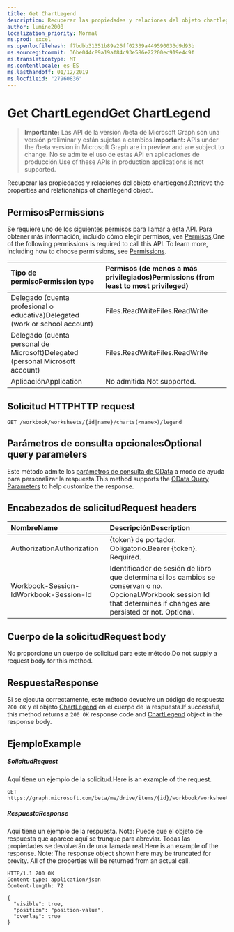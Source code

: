 ```yaml
---
title: Get ChartLegend
description: Recuperar las propiedades y relaciones del objeto chartlegend.
author: lumine2008
localization_priority: Normal
ms.prod: excel
ms.openlocfilehash: f7bdbb31351b89a26ff02339a449590033d9d93b
ms.sourcegitcommit: 36be044c89a19af84c93e586e22200ec919e4c9f
ms.translationtype: MT
ms.contentlocale: es-ES
ms.lasthandoff: 01/12/2019
ms.locfileid: "27960836"
---
```

# <a name="get-chartlegend"></a><span data-ttu-id="ad786-103">Get ChartLegend</span><span class="sxs-lookup"><span data-stu-id="ad786-103">Get ChartLegend</span></span>

> <span data-ttu-id="ad786-104">**Importante:** Las API de la versión /beta de Microsoft Graph son una versión preliminar y están sujetas a cambios.</span><span class="sxs-lookup"><span data-stu-id="ad786-104">**Important:** APIs under the /beta version in Microsoft Graph are in preview and are subject to change.</span></span> <span data-ttu-id="ad786-105">No se admite el uso de estas API en aplicaciones de producción.</span><span class="sxs-lookup"><span data-stu-id="ad786-105">Use of these APIs in production applications is not supported.</span></span>

<span data-ttu-id="ad786-106">Recuperar las propiedades y relaciones del objeto chartlegend.</span><span class="sxs-lookup"><span data-stu-id="ad786-106">Retrieve the properties and relationships of chartlegend object.</span></span>
## <a name="permissions"></a><span data-ttu-id="ad786-107">Permisos</span><span class="sxs-lookup"><span data-stu-id="ad786-107">Permissions</span></span>
<span data-ttu-id="ad786-p102">Se requiere uno de los siguientes permisos para llamar a esta API. Para obtener más información, incluido cómo elegir permisos, vea [Permisos](/graph/permissions-reference).</span><span class="sxs-lookup"><span data-stu-id="ad786-p102">One of the following permissions is required to call this API. To learn more, including how to choose permissions, see [Permissions](/graph/permissions-reference).</span></span>

|<span data-ttu-id="ad786-110">Tipo de permiso</span><span class="sxs-lookup"><span data-stu-id="ad786-110">Permission type</span></span>      | <span data-ttu-id="ad786-111">Permisos (de menos a más privilegiados)</span><span class="sxs-lookup"><span data-stu-id="ad786-111">Permissions (from least to most privileged)</span></span>              |
|:--------------------|:---------------------------------------------------------|
|<span data-ttu-id="ad786-112">Delegado (cuenta profesional o educativa)</span><span class="sxs-lookup"><span data-stu-id="ad786-112">Delegated (work or school account)</span></span> | <span data-ttu-id="ad786-113">Files.ReadWrite</span><span class="sxs-lookup"><span data-stu-id="ad786-113">Files.ReadWrite</span></span>    |
|<span data-ttu-id="ad786-114">Delegado (cuenta personal de Microsoft)</span><span class="sxs-lookup"><span data-stu-id="ad786-114">Delegated (personal Microsoft account)</span></span> | <span data-ttu-id="ad786-115">Files.ReadWrite</span><span class="sxs-lookup"><span data-stu-id="ad786-115">Files.ReadWrite</span></span>    |
|<span data-ttu-id="ad786-116">Aplicación</span><span class="sxs-lookup"><span data-stu-id="ad786-116">Application</span></span> | <span data-ttu-id="ad786-117">No admitida.</span><span class="sxs-lookup"><span data-stu-id="ad786-117">Not supported.</span></span> |

## <a name="http-request"></a><span data-ttu-id="ad786-118">Solicitud HTTP</span><span class="sxs-lookup"><span data-stu-id="ad786-118">HTTP request</span></span>
<!-- { "blockType": "ignored" } -->
```http
GET /workbook/worksheets/{id|name}/charts(<name>)/legend
```
## <a name="optional-query-parameters"></a><span data-ttu-id="ad786-119">Parámetros de consulta opcionales</span><span class="sxs-lookup"><span data-stu-id="ad786-119">Optional query parameters</span></span>
<span data-ttu-id="ad786-120">Este método admite los [parámetros de consulta de OData](https://developer.microsoft.com/graph/docs/concepts/query_parameters) a modo de ayuda para personalizar la respuesta.</span><span class="sxs-lookup"><span data-stu-id="ad786-120">This method supports the [OData Query Parameters](https://developer.microsoft.com/graph/docs/concepts/query_parameters) to help customize the response.</span></span>

## <a name="request-headers"></a><span data-ttu-id="ad786-121">Encabezados de solicitud</span><span class="sxs-lookup"><span data-stu-id="ad786-121">Request headers</span></span>
| <span data-ttu-id="ad786-122">Nombre</span><span class="sxs-lookup"><span data-stu-id="ad786-122">Name</span></span>      |<span data-ttu-id="ad786-123">Descripción</span><span class="sxs-lookup"><span data-stu-id="ad786-123">Description</span></span>|
|:----------|:----------|
| <span data-ttu-id="ad786-124">Authorization</span><span class="sxs-lookup"><span data-stu-id="ad786-124">Authorization</span></span>  | <span data-ttu-id="ad786-p103">{token} de portador. Obligatorio.</span><span class="sxs-lookup"><span data-stu-id="ad786-p103">Bearer {token}. Required.</span></span> |
| <span data-ttu-id="ad786-127">Workbook-Session-Id</span><span class="sxs-lookup"><span data-stu-id="ad786-127">Workbook-Session-Id</span></span>  | <span data-ttu-id="ad786-p104">Identificador de sesión de libro que determina si los cambios se conservan o no. Opcional.</span><span class="sxs-lookup"><span data-stu-id="ad786-p104">Workbook session Id that determines if changes are persisted or not. Optional.</span></span>|

## <a name="request-body"></a><span data-ttu-id="ad786-130">Cuerpo de la solicitud</span><span class="sxs-lookup"><span data-stu-id="ad786-130">Request body</span></span>
<span data-ttu-id="ad786-131">No proporcione un cuerpo de solicitud para este método.</span><span class="sxs-lookup"><span data-stu-id="ad786-131">Do not supply a request body for this method.</span></span>

## <a name="response"></a><span data-ttu-id="ad786-132">Respuesta</span><span class="sxs-lookup"><span data-stu-id="ad786-132">Response</span></span>

<span data-ttu-id="ad786-133">Si se ejecuta correctamente, este método devuelve un código de respuesta `200 OK` y el objeto [ChartLegend](../resources/chartlegend.md) en el cuerpo de la respuesta.</span><span class="sxs-lookup"><span data-stu-id="ad786-133">If successful, this method returns a `200 OK` response code and [ChartLegend](../resources/chartlegend.md) object in the response body.</span></span>
## <a name="example"></a><span data-ttu-id="ad786-134">Ejemplo</span><span class="sxs-lookup"><span data-stu-id="ad786-134">Example</span></span>
##### <a name="request"></a><span data-ttu-id="ad786-135">Solicitud</span><span class="sxs-lookup"><span data-stu-id="ad786-135">Request</span></span>
<span data-ttu-id="ad786-136">Aquí tiene un ejemplo de la solicitud.</span><span class="sxs-lookup"><span data-stu-id="ad786-136">Here is an example of the request.</span></span>
<!-- {
  "blockType": "request",
  "name": "get_chartlegend"
}-->
```http
GET https://graph.microsoft.com/beta/me/drive/items/{id}/workbook/worksheets/{id|name}/charts(<name>)/legend
```
##### <a name="response"></a><span data-ttu-id="ad786-137">Respuesta</span><span class="sxs-lookup"><span data-stu-id="ad786-137">Response</span></span>
<span data-ttu-id="ad786-p105">Aquí tiene un ejemplo de la respuesta. Nota: Puede que el objeto de respuesta que aparece aquí se trunque para abreviar. Todas las propiedades se devolverán de una llamada real.</span><span class="sxs-lookup"><span data-stu-id="ad786-p105">Here is an example of the response. Note: The response object shown here may be truncated for brevity. All of the properties will be returned from an actual call.</span></span>
<!-- {
  "blockType": "response",
  "truncated": true,
  "@odata.type": "microsoft.graph.chartLegend"
} -->
```http
HTTP/1.1 200 OK
Content-type: application/json
Content-length: 72

{
  "visible": true,
  "position": "position-value",
  "overlay": true
}
```

<!-- uuid: 8fcb5dbc-d5aa-4681-8e31-b001d5168d79
2015-10-25 14:57:30 UTC -->
<!-- {
  "type": "#page.annotation",
  "description": "Get ChartLegend",
  "keywords": "",
  "section": "documentation",
  "tocPath": ""
}-->
